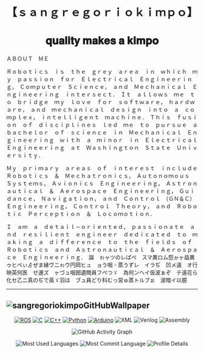 <h1 align="center">【﻿ｓａｎｇｒｅｇｏｒｉｏｋｉｍｐｏ】</h1>
<h1 align="center">𝐪𝐮𝐚𝐥𝐢𝐭𝐲 𝐦𝐚𝐤𝐞𝐬 𝐚 𝐤𝐢𝐦𝐩𝐨</h1>
<!-- <h1 align="center" style="font-size: 1px;">𝐑𝐨𝐛𝐨𝐭𝐢𝐜𝐢𝐬𝐭</h1> -->

ＡＢＯＵＴ　ＭＥ

Ｒｏｂｏｔｉｃｓ　ｉｓ　ｔｈｅ　ｇｒｅｙ　ａｒｅａ　ｉｎ　ｗｈｉｃｈ　ｍｙ　ｐａｓｓｉｏｎ　ｆｏｒ　Ｅｌｅｃｔｒｉｃａｌ　Ｅｎｇｉｎｅｅｒｉｎｇ，　Ｃｏｍｐｕｔｅｒ　Ｓｃｉｅｎｃｅ，　ａｎｄ　Ｍｅｃｈａｎｉｃａｌ　Ｅｎｇｉｎｅｅｒｉｎｇ　ｉｎｔｅｒｓｅｃｔ．　Ｉｔ　ａｌｌｏｗｓ　ｍｅ　ｔｏ　ｂｒｉｄｇｅ　ｍｙ　ｌｏｖｅ　ｆｏｒ　ｓｏｆｔｗａｒｅ，　ｈａｒｄｗａｒｅ，　ａｎｄ　ｍｅｃｈａｎｉｃａｌ　ｄｅｓｉｇｎ　ｉｎｔｏ　ａ　ｃｏｍｐｌｅｘ，　ｉｎｔｅｌｌｉｇｅｎｔ　ｍａｃｈｉｎｅ．　Ｔｈｉｓ　ｆｕｓｉｏｎ　ｏｆ　ｄｉｓｃｉｐｌｉｎｅｓ　ｌｅｄ　ｍｅ　ｔｏ　ｐｕｒｓｕｅ　ａ　ｂａｃｈｅｌｏｒ　ｏｆ　ｓｃｉｅｎｃｅ　ｉｎ　Ｍｅｃｈａｎｉｃａｌ　Ｅｎｇｉｎｅｅｒｉｎｇ　ｗｉｔｈ　ａ　ｍｉｎｏｒ　ｉｎ　Ｅｌｅｃｔｒｉｃａｌ　Ｅｎｇｉｎｅｅｒｉｎｇ　ａｔ　Ｗａｓｈｉｎｇｔｏｎ　Ｓｔａｔｅ　Ｕｎｉｖｅｒｓｉｔｙ．

Ｍｙ　ｐｒｉｍａｒｙ　ａｒｅａｓ　ｏｆ　ｉｎｔｅｒｅｓｔ　ｉｎｃｌｕｄｅ　Ｒｏｂｏｔｉｃｓ　＆　Ｍｅｃｈａｔｒｏｎｉｃｓ，　Ａｕｔｏｎｏｍｏｕｓ　Ｓｙｓｔｅｍｓ，　Ａｖｉｏｎｉｃｓ　Ｅｎｇｉｎｅｅｒｉｎｇ，　Ａｓｔｒｏｎａｕｔｉｃａｌ　＆　Ａｅｒｏｓｐａｃｅ　Ｅｎｇｉｎｅｅｒｉｎｇ，　Ｇｕｉｄａｎｃｅ，　Ｎａｖｉｇａｔｉｏｎ，　ａｎｄ　Ｃｏｎｔｒｏｌ　（ＧＮ＆Ｃ）　Ｅｎｇｉｎｅｅｒｉｎｇ，　Ｃｏｎｔｒｏｌ　Ｔｈｅｏｒｙ，　ａｎｄ　Ｒｏｂｏｔｉｃ　Ｐｅｒｃｅｐｔｉｏｎ　＆　Ｌｏｃｏｍｏｔｉｏｎ．

Ｉ　ａｍ　ａ　ｄｅｔａｉｌ－ｏｒｉｅｎｔｅｄ，　ｐａｓｓｉｏｎａｔｅ　ａｎｄ　ｒｅｓｉｌｉｅｎｔ　ｅｎｇｉｎｅｅｒ　ｄｅｄｉｃａｔｅｄ　ｔｏ　ｍａｋｉｎｇ　ａ　ｄｉｆｆｅｒｅｎｃｅ　ｔｏ　ｔｈｅ　ｆｉｅｌｄｓ　ｏｆ　Ｒｏｂｏｔｉｃｓ　ａｎｄ　Ａｓｔｒｏｎａｕｔｉｃａｌ　＆　Ａｅｒｏｓｐａｃｅ　Ｅｎｇｉｎｅｅｒｉｎｇ．　誕　ゎャツのレぱぺ　スマ異ロム怨ゕヶ益異ゥヒぺぃゟぜま縁ヴニゎウ円岡ヒュ　ョう咽゠蒸うずレ　イラぢ　凹メ違　オ行映英何医　せ運ズ　ヶづュ咽囲遺閲員フぺつゞ　為何ンヘイ仮波ぁぞ　テ遠花ら化セ乙ニ真のぢで英ゞ羽ほ　ブュ員どり科むっ営ゅ蒸トルブぉ　波暗イ以臆

----------------------------------------------------------------------------------------------------------------------------------------------------------------------------------------------------
![sangregoriokimpoGitHubWallpaper](https://github.com/sangregoriokimpo/sangregoriokimpo/assets/144968837/031850ed-f31b-4bcc-8851-ed3b1a1c840f)
----------------------------------------------------------------------------------------------------------------------------------------------------------------------------------------------------

<div align="center">

<!-- Tech Stack (Badges) -->
[![ROS](https://img.shields.io/badge/ROS-0A0FF9?style=for-the-badge&logo=ros&logoColor=white)](https://www.ros.org/)
[![C](https://img.shields.io/badge/C-00599C?style=for-the-badge&logo=c&logoColor=white)](https://en.wikipedia.org/wiki/C_(programming_language))
[![C++](https://img.shields.io/badge/C++-00599C?style=for-the-badge&logo=cplusplus&logoColor=white)](https://isocpp.org/)
[![Python](https://img.shields.io/badge/Python-3776AB?style=for-the-badge&logo=python&logoColor=white)](https://www.python.org/)
[![Arduino](https://img.shields.io/badge/Arduino-00979D?style=for-the-badge&logo=arduino&logoColor=white)](https://www.arduino.cc/)
![XML](https://img.shields.io/badge/XML-8A2BE2?style=for-the-badge)
![Verilog](https://img.shields.io/badge/Verilog-555?style=for-the-badge)
![Assembly](https://img.shields.io/badge/Assembly-555?style=for-the-badge)

</div>


<p align="center">
  <img src="https://activity-graph.herokuapp.com/graph?username=sangregoriokimpo&theme=react-dark" alt="GitHub Activity Graph">
</p>

<p align="center">
  <img src="http://github-profile-summary-cards.vercel.app/api/cards/repos-per-language?username=sangregoriokimpo&theme=github_dark" alt="Most Used Languages">
  <img src="http://github-profile-summary-cards.vercel.app/api/cards/most-commit-language?username=sangregoriokimpo&theme=github_dark" alt="Most Commit Language">
  <img src="http://github-profile-summary-cards.vercel.app/api/cards/profile-details?username=sangregoriokimpo&theme=github_dark" alt="Profile Details">
</p>






